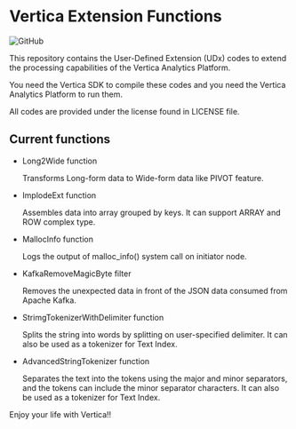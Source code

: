 # Vertica Extension Functions

![GitHub](https://img.shields.io/github/license/h-serizawa/vertica-extension-functions)

This repository contains the User-Defined Extension (UDx) codes to extend the processing capabilities of the Vertica Analytics Platform.

You need the Vertica SDK to compile these codes and you need the Vertica Analytics Platform to run them.

All codes are provided under the license found in LICENSE file.

## Current functions

- Long2Wide function

    Transforms Long-form data to Wide-form data like PIVOT feature.

- ImplodeExt function

    Assembles data into array grouped by keys. It can support ARRAY and ROW complex type.

- MallocInfo function

    Logs the output of malloc_info() system call on initiator node.

- KafkaRemoveMagicByte filter

    Removes the unexpected data in front of the JSON data consumed from Apache Kafka.

- StrimgTokenizerWithDelimiter function

    Splits the string into words by splitting on user-specified delimiter. It can also be used as a tokenizer for Text Index.

- AdvancedStringTokenizer function

    Separates the text into the tokens using the major and minor separators, and the tokens can include the minor separator characters. It can also be used as a tokenizer for Text Index.

Enjoy your life with Vertica!!
